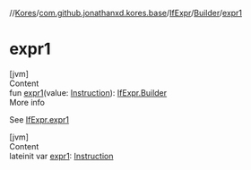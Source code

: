 //[Kores](../../../index.md)/[com.github.jonathanxd.kores.base](../../index.md)/[IfExpr](../index.md)/[Builder](index.md)/[expr1](expr1.md)



# expr1  
[jvm]  
Content  
fun [expr1](expr1.md)(value: [Instruction](../../../com.github.jonathanxd.kores/-instruction/index.md)): [IfExpr.Builder](index.md)  
More info  


See [IfExpr.expr1](../expr1.md)

  


[jvm]  
Content  
lateinit var [expr1](expr1.md): [Instruction](../../../com.github.jonathanxd.kores/-instruction/index.md)  




